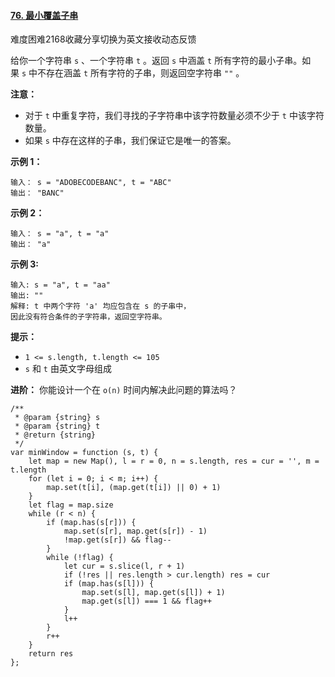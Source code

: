 #### [76. 最小覆盖子串](https://leetcode.cn/problems/minimum-window-substring/)

难度困难2168收藏分享切换为英文接收动态反馈

给你一个字符串 `s` 、一个字符串 `t` 。返回 `s` 中涵盖 `t` 所有字符的最小子串。如果 `s` 中不存在涵盖 `t` 所有字符的子串，则返回空字符串 `""` 。


**注意：**

-   对于 `t` 中重复字符，我们寻找的子字符串中该字符数量必须不少于 `t` 中该字符数量。
-   如果 `s` 中存在这样的子串，我们保证它是唯一的答案。

**示例 1：**

```
输入： s = "ADOBECODEBANC", t = "ABC"
输出： "BANC"
```

**示例 2：**

```
输入： s = "a", t = "a"
输出： "a"
```

**示例 3:**

```
输入: s = "a", t = "aa"
输出: ""
解释: t 中两个字符 'a' 均应包含在 s 的子串中，
因此没有符合条件的子字符串，返回空字符串。
```


**提示：**

-   `1 <= s.length, t.length <= 105`
-   `s` 和 `t` 由英文字母组成

**进阶：** 你能设计一个在 `o(n)` 时间内解决此问题的算法吗？

```
/**
 * @param {string} s
 * @param {string} t
 * @return {string}
 */
var minWindow = function (s, t) {
    let map = new Map(), l = r = 0, n = s.length, res = cur = '', m = t.length
    for (let i = 0; i < m; i++) {
        map.set(t[i], (map.get(t[i]) || 0) + 1)
    }
    let flag = map.size
    while (r < n) {
        if (map.has(s[r])) {
            map.set(s[r], map.get(s[r]) - 1)
            !map.get(s[r]) && flag--
        }
        while (!flag) {
            let cur = s.slice(l, r + 1)
            if (!res || res.length > cur.length) res = cur
            if (map.has(s[l])) {
                map.set(s[l], map.get(s[l]) + 1)
                map.get(s[l]) === 1 && flag++
            }
            l++
        }
        r++
    }
    return res
};
```